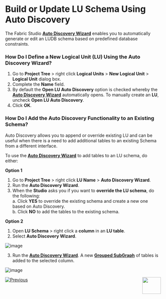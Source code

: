 <studio>

# Build or Update LU Schema Using Auto Discovery

The Fabric Studio [**Auto Discovery Wizard**](/articles/03_logical_units/06_auto_discovery_wizard.md) enables you to automatically generate or edit an LUDB schema based on predefined database constraints. 

### How Do I Define a New Logical Unit (LU) Using the Auto Discovery Wizard? 

1. Go to  **Project Tree** > right click **Logical Units** > **New Logical Unit** > **Logical Unit** dialog box. 
2. Complete the **Name** field.
3. By default the **Open LU Auto Discovery** option is checked whereby the [**Auto Discovery Wizard**](/articles/03_logical_units/06_auto_discovery_wizard.md) automatically opens. To manually create an **LU**, uncheck **Open LU Auto Discovery**.  
4. Click **OK**. 

### How Do I Add the Auto Discovery Functionality to an Existing Schema?
Auto Discovery allows you to append or override existing LU and can be useful when there is a need to add additional tables to an existing Schema from a different interface. 

To use the [**Auto Discovery Wizard**](/articles/03_logical_units/06_auto_discovery_wizard.md) to add tables to an LU schema, do either:

**Option 1**
1. Go to **Project Tree** > right click **LU Name** > **Auto Discovery Wizard**.
2. Run the **Auto Discovery Wizard**.
3. When the **Studio** asks you if you want to **override the LU schema**, do the following: \
  a. Click **YES** to override the existing schema and create a new one based on Auto Discovery.\
  b. Click **NO** to add the tables to the existing schema.

**Option 2**
1. Open  **LU Schema** > right click a **column** in an **LU table**.
2. Select **Auto Discovery Wizard**.

![image](/articles/03_logical_units/images/03_07_01_option2.png)

3. Run the [**Auto Discovery Wizard**](/articles/03_logical_units/06_auto_discovery_wizard.md). A new [**Grouped SubGraph**](/articles/03_logical_units/16_LU_schema_group_and_ungroup_tables.md) of tables is added to the selected column.

![image](/articles/03_logical_units/images/1.7_pic_2.png) 



[![Previous](/articles/images/Previous.png)](/articles/03_logical_units/06_auto_discovery_wizard.md)[<img align="right" width="60" height="54" src="/articles/images/Next.png">](/articles/03_logical_units/08_define_root_table_and_instance_ID_LU_schema.md)

</studio>
